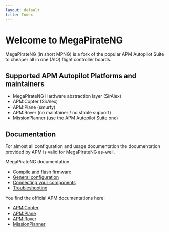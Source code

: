 ```yaml
---
layout: default
title: Index
---
```


# Welcome to MegaPirateNG

MegaPirateNG (in short MPNG) is a fork of the popular APM Autopilot Suite to cheaper all in one (AIO) flight controller boards.

## Supported APM Autopilot Platforms and maintainers

* MegaPirateNG Hardware abstraction layer (SirAlex)
* APM:Copter (SirAlex)
* APM:Plane (smurfy)
* APM:Rover (no maintainer / no stable support)
* MissionPlanner (use the APM Autopilot Suite one)

## Documentation

For almost all configuration and usage documentation the documentation provided by APM is valid for MegaPirateNG as-well.

MegaPirateNG documentation

* [Compile and flash firmware](documentation/compile)
* [General configuration](documentation/general_configuration)
* [Connecting your components](documentation/connecting_components)
* [Troubleshooting](documentation/troubleshooting)

You find the official APM documentations here:

* [APM:Copter](http://copter.ardupilot.com/)
* [APM:Plane](http://plane.ardupilot.com/)
* [APM:Rover](http://rover.ardupilot.com/)
* [MissionPlanner](http://planner.ardupilot.com/)


